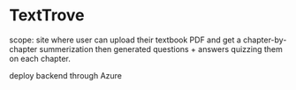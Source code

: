 # TextTrove 

scope: site where user can upload their textbook PDF and get a chapter-by-chapter summerization then generated questions + answers quizzing them on each chapter. 

deploy backend through Azure 